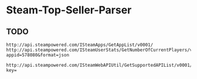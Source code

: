 # Steam-Top-Seller-Parser
## TODO
```
http://api.steampowered.com/ISteamApps/GetAppList/v0001/
http://api.steampowered.com/ISteamUserStats/GetNumberOfCurrentPlayers/v0001/?appid=578080&format=json

http://api.steampowered.com/ISteamWebAPIUtil/GetSupportedAPIList/v0001/?key=

```
